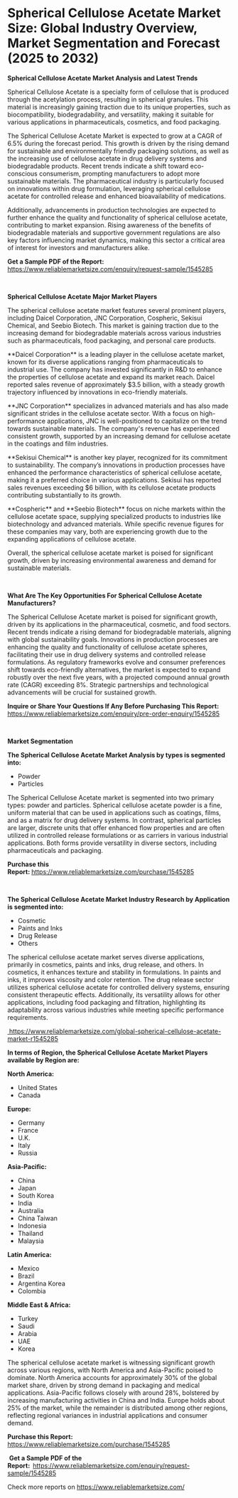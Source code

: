 <p><h1>Spherical Cellulose Acetate Market Size: Global Industry Overview, Market Segmentation and Forecast (2025 to 2032)</h1></p><p><strong>Spherical Cellulose Acetate Market Analysis and Latest Trends</strong></p>
<p><p>Spherical Cellulose Acetate is a specialty form of cellulose that is produced through the acetylation process, resulting in spherical granules. This material is increasingly gaining traction due to its unique properties, such as biocompatibility, biodegradability, and versatility, making it suitable for various applications in pharmaceuticals, cosmetics, and food packaging.</p><p>The Spherical Cellulose Acetate Market is expected to grow at a CAGR of 6.5% during the forecast period. This growth is driven by the rising demand for sustainable and environmentally friendly packaging solutions, as well as the increasing use of cellulose acetate in drug delivery systems and biodegradable products. Recent trends indicate a shift toward eco-conscious consumerism, prompting manufacturers to adopt more sustainable materials. The pharmaceutical industry is particularly focused on innovations within drug formulation, leveraging spherical cellulose acetate for controlled release and enhanced bioavailability of medications.</p><p>Additionally, advancements in production technologies are expected to further enhance the quality and functionality of spherical cellulose acetate, contributing to market expansion. Rising awareness of the benefits of biodegradable materials and supportive government regulations are also key factors influencing market dynamics, making this sector a critical area of interest for investors and manufacturers alike.</p></p>
<p><strong>Get a Sample PDF of the Report:&nbsp;</strong> <a href="https://www.reliablemarketsize.com/enquiry/request-sample/1545285?utm_campaign=1840&utm_medium=2&utm_source=Github&utm_content=ia&utm_term=02022025&utm_id=spherical-cellulose-acetate">https://www.reliablemarketsize.com/enquiry/request-sample/1545285</a></p>
<p>&nbsp;</p>
<p><strong>Spherical Cellulose Acetate Major Market Players</strong></p>
<p><p>The spherical cellulose acetate market features several prominent players, including Daicel Corporation, JNC Corporation, Cospheric, Sekisui Chemical, and Seebio Biotech. This market is gaining traction due to the increasing demand for biodegradable materials across various industries such as pharmaceuticals, food packaging, and personal care products.</p><p>**Daicel Corporation** is a leading player in the cellulose acetate market, known for its diverse applications ranging from pharmaceuticals to industrial use. The company has invested significantly in R&D to enhance the properties of cellulose acetate and expand its market reach. Daicel reported sales revenue of approximately $3.5 billion, with a steady growth trajectory influenced by innovations in eco-friendly materials.</p><p>**JNC Corporation** specializes in advanced materials and has also made significant strides in the cellulose acetate sector. With a focus on high-performance applications, JNC is well-positioned to capitalize on the trend towards sustainable materials. The company's revenue has experienced consistent growth, supported by an increasing demand for cellulose acetate in the coatings and film industries.</p><p>**Sekisui Chemical** is another key player, recognized for its commitment to sustainability. The company’s innovations in production processes have enhanced the performance characteristics of spherical cellulose acetate, making it a preferred choice in various applications. Sekisui has reported sales revenues exceeding $6 billion, with its cellulose acetate products contributing substantially to its growth.</p><p>**Cospheric** and **Seebio Biotech** focus on niche markets within the cellulose acetate space, supplying specialized products to industries like biotechnology and advanced materials. While specific revenue figures for these companies may vary, both are experiencing growth due to the expanding applications of cellulose acetate.</p><p>Overall, the spherical cellulose acetate market is poised for significant growth, driven by increasing environmental awareness and demand for sustainable materials.</p></p>
<p>&nbsp;</p>
<p><strong>What Are The Key Opportunities For Spherical Cellulose Acetate Manufacturers?</strong></p>
<p><p>The Spherical Cellulose Acetate market is poised for significant growth, driven by its applications in the pharmaceutical, cosmetic, and food sectors. Recent trends indicate a rising demand for biodegradable materials, aligning with global sustainability goals. Innovations in production processes are enhancing the quality and functionality of cellulose acetate spheres, facilitating their use in drug delivery systems and controlled release formulations. As regulatory frameworks evolve and consumer preferences shift towards eco-friendly alternatives, the market is expected to expand robustly over the next five years, with a projected compound annual growth rate (CAGR) exceeding 8%. Strategic partnerships and technological advancements will be crucial for sustained growth.</p></p>
<p><strong>Inquire or Share Your Questions If Any Before Purchasing This Report:</strong> <a href="https://www.reliablemarketsize.com/enquiry/pre-order-enquiry/1545285?utm_campaign=1840&utm_medium=2&utm_source=Github&utm_content=ia&utm_term=02022025&utm_id=spherical-cellulose-acetate">https://www.reliablemarketsize.com/enquiry/pre-order-enquiry/1545285</a></p>
<p>&nbsp;</p>
<p><strong>Market Segmentation</strong></p>
<p><strong>The Spherical Cellulose Acetate Market Analysis by types is segmented into:</strong></p>
<p><ul><li>Powder</li><li>Particles</li></ul></p>
<p><p>The Spherical Cellulose Acetate market is segmented into two primary types: powder and particles. Spherical cellulose acetate powder is a fine, uniform material that can be used in applications such as coatings, films, and as a matrix for drug delivery systems. In contrast, spherical particles are larger, discrete units that offer enhanced flow properties and are often utilized in controlled release formulations or as carriers in various industrial applications. Both forms provide versatility in diverse sectors, including pharmaceuticals and packaging.</p></p>
<p><strong>Purchase this Report:&nbsp;</strong><a href="https://www.reliablemarketsize.com/purchase/1545285?utm_campaign=1840&utm_medium=2&utm_source=Github&utm_content=ia&utm_term=02022025&utm_id=spherical-cellulose-acetate">https://www.reliablemarketsize.com/purchase/1545285</a></p>
<p>&nbsp;</p>
<p><strong>The Spherical Cellulose Acetate Market Industry Research by Application is segmented into:</strong></p>
<p><ul><li>Cosmetic</li><li>Paints and Inks</li><li>Drug Release</li><li>Others</li></ul></p>
<p><p>The spherical cellulose acetate market serves diverse applications, primarily in cosmetics, paints and inks, drug release, and others. In cosmetics, it enhances texture and stability in formulations. In paints and inks, it improves viscosity and color retention. The drug release sector utilizes spherical cellulose acetate for controlled delivery systems, ensuring consistent therapeutic effects. Additionally, its versatility allows for other applications, including food packaging and filtration, highlighting its adaptability across various industries while meeting specific performance requirements.</p></p>
<p><a href="https://www.reliablemarketsize.com/global-spherical-cellulose-acetate-market-r1545285?utm_campaign=1840&utm_medium=2&utm_source=Github&utm_content=ia&utm_term=02022025&utm_id=spherical-cellulose-acetate">&nbsp;https://www.reliablemarketsize.com/global-spherical-cellulose-acetate-market-r1545285</a></p>
<p><strong>In terms of Region, the Spherical Cellulose Acetate Market Players available by Region are:</strong></p>
<p>
    <p> <strong> North America: </strong>
        <ul>
            <li>United States</li>
            <li>Canada</li>
        </ul>
        </p> 
    <p> <strong> Europe: </strong>
        <ul>
            <li>Germany</li>
            <li>France</li>
            <li>U.K.</li>
            <li>Italy</li>
            <li>Russia</li>
        </ul>
        </p> 
    <p> <strong> Asia-Pacific: </strong>
        <ul>
            <li>China</li>
            <li>Japan</li>
            <li>South Korea</li>
            <li>India</li>
            <li>Australia</li>
            <li>China Taiwan</li>
            <li>Indonesia</li>
            <li>Thailand</li>
            <li>Malaysia</li>
        </ul>
        </p> 
    <p> <strong> Latin America: </strong>
        <ul>
            <li>Mexico</li>
            <li>Brazil</li>
            <li>Argentina Korea</li>
            <li>Colombia</li>
        </ul>
        </p> 
    <p> <strong> Middle East & Africa: </strong>
        <ul>
            <li>Turkey</li>
            <li>Saudi</li>
            <li>Arabia</li>
            <li>UAE</li>
            <li>Korea</li>
        </ul>
    </p>
    </p>
<p><p>The spherical cellulose acetate market is witnessing significant growth across various regions, with North America and Asia-Pacific poised to dominate. North America accounts for approximately 30% of the global market share, driven by strong demand in packaging and medical applications. Asia-Pacific follows closely with around 28%, bolstered by increasing manufacturing activities in China and India. Europe holds about 25% of the market, while the remainder is distributed among other regions, reflecting regional variances in industrial applications and consumer demand.</p></p>
<p><strong>Purchase this Report: </strong><a href="https://www.reliablemarketsize.com/purchase/1545285?utm_campaign=1840&utm_medium=2&utm_source=Github&utm_content=ia&utm_term=02022025&utm_id=spherical-cellulose-acetate">https://www.reliablemarketsize.com/purchase/1545285</a></p>
<p>&nbsp;<strong>Get a Sample PDF of the Report:&nbsp;&nbsp;</strong><a href="https://www.reliablemarketsize.com/enquiry/request-sample/1545285?utm_campaign=1840&utm_medium=2&utm_source=Github&utm_content=ia&utm_term=02022025&utm_id=spherical-cellulose-acetate">https://www.reliablemarketsize.com/enquiry/request-sample/1545285</a></p>
<p><strong></strong></p>
<p>Check more reports on <a href="https://www.reliablemarketsize.com/?utm_campaign=1840&utm_medium=2&utm_source=Github&utm_content=ia&utm_term=02022025&utm_id=spherical-cellulose-acetate">https://www.reliablemarketsize.com/</a></p>